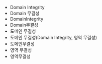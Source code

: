 ﻿- Domain Integrity
- Domain 무결성
- DomainIntegrity
- Domain무결성
- 도메인 무결성
- 도메인 무결성(Domain Integrity, 영역 무결성) 
- 도메인무결성
- 영역 무결성 
- 영역무결성 
